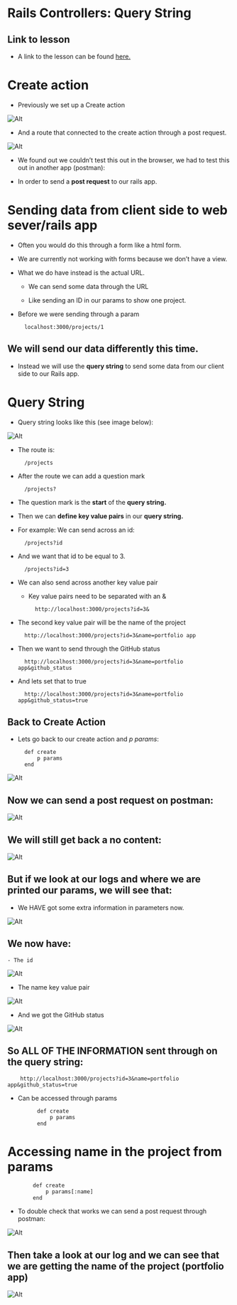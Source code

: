 # Rails Controllers: Query String

## Link to lesson 

- A link to the lesson can be found [here.](https://ait.instructure.com/courses/3520/pages/rails-controllers?module_item_id=272775)

# Create action

- Previously we set up a Create action

![Alt](query1.png)

- And a route that connected to the create action through a post request. 

![Alt](query2.png)

- We found out we couldn’t test this out in the browser, we had to test this out in another app (postman): 

- In order to send a **post request** to our rails app. 



# Sending data from client side to web sever/rails app

- Often you would do this through a form like a html form.

- We are currently not working with forms because we don’t have a view. 

- What we do have instead is the actual URL. 

    - We can send some data through the URL 

    - Like sending an ID in our params to show one project.

- Before we were sending through a param



		localhost:3000/projects/1

## We will send our data differently this time. 

- Instead we will use the **query string** to send some data from our client side to our Rails app. 


# Query String


- Query string looks like this (see image below):

![Alt](query3.png)

- The route is:


		/projects

- After the route we can add a question mark


		/projects?

- The question mark is the **start** of the **query string.** 

- Then we can **define key value pairs** in our **query string.** 

- For example: We can send across an id:



		/projects?id


- And we want that id to be equal to 3.


		/projects?id=3

- We can also send across another key value pair

    - Key value pairs need to be separated with an &


		    http://localhost:3000/projects?id=3&

- The second key value pair will be the name of the project


		http://localhost:3000/projects?id=3&name=portfolio app

- Then we want to send through the GitHub status


		http://localhost:3000/projects?id=3&name=portfolio app&github_status

- And lets set that to true


		http://localhost:3000/projects?id=3&name=portfolio app&github_status=true


## Back to Create Action

- Lets go back to our create action and *p params*:




		def create
			p params
		end


![Alt](query4.png)

## Now we can send a post request on postman:

![Alt](query5.png)

## We will still get back a no content:

![Alt](query6.png)


## But if we look at our logs and where we are printed our params, we will see that:

- We HAVE got some extra information in parameters now.

![Alt](query7.png)

## We now have:

	- The id

![Alt](query8.png)

- The name key value pair 


![Alt](query9.png)

- And we got the GitHub status


![Alt](query10.png)

## So ALL OF THE INFORMATION sent through on the query string:



		http://localhost:3000/projects?id=3&name=portfolio app&github_status=true

- Can be accessed through params


			def create
				p params
			end


# Accessing name in the project from params


			def create
				p params[:name]
			end

- To double check that works we can send a post request through postman:

![Alt](query5.png)

## Then take a look at our log and we can see that we are getting the name of the project (portfolio app)

![Alt](query11.png)

